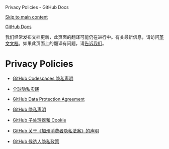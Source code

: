 Privacy Policies - GitHub Docs

[Skip to main content](#main-content)

[](/cn)[GitHub Docs](/cn)

我们经常发布文档更新，此页面的翻译可能仍在进行中。有关最新信息，请访问[英文文档](/en)。如果此页面上的翻译有问题，请[告诉我们](https://github.com/contact?form[subject]=translation%20issue%20on%20docs.github.com&form[comments]=)。

Privacy Policies
==========

* [GitHub Codespaces 隐私声明](/cn/site-policy/privacy-policies/github-codespaces-privacy-statement)

* [全球隐私实践](/cn/site-policy/privacy-policies/global-privacy-practices)

* [GitHub Data Protection Agreement](/cn/site-policy/privacy-policies/github-data-protection-agreement)

* [GitHub 隐私声明](/cn/site-policy/privacy-policies/github-privacy-statement)

* [GitHub 子处理器和 Cookie](/cn/site-policy/privacy-policies/github-subprocessors-and-cookies)

* [GitHub 关于《加州消费者隐私法案》的声明](/cn/site-policy/privacy-policies/githubs-notice-about-the-california-consumer-privacy-act)

* [GitHub 候选人隐私政策](/cn/site-policy/privacy-policies/github-candidate-privacy-policy)
